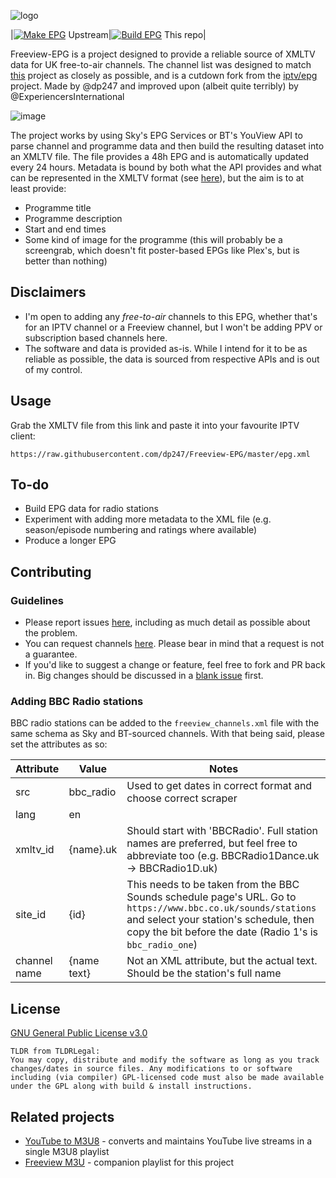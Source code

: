 ![logo](https://user-images.githubusercontent.com/9065463/232618260-d9017259-1786-4d85-807f-63752143d403.png)

|[![Make EPG](https://github.com/dp247/Freeview-EPG/actions/workflows/actions.yml/badge.svg?branch=master)](https://github.com/dp247/Freeview-EPG/actions/workflows/actions.yml) Upstream|[![Build EPG](https://github.com/ExperiencersInternational/Freeview-EPG/actions/workflows/actions.yml/badge.svg)](https://github.com/ExperiencersInternational/Freeview-EPG/actions/workflows/actions.yml) This repo|

Freeview-EPG is a project designed to provide a reliable source of XMLTV data for UK free-to-air channels. The channel list was designed to match [this](https://github.com/ExperiencersInternational/tvsetup) project as closely as possible, and is a cutdown fork from the [iptv/epg](https://github.com/iptv-org/epg) project. Made by @dp247 and improved upon (albeit quite terribly) by @ExperiencersInternational

![image](https://user-images.githubusercontent.com/9065463/232475526-1ea36b57-df01-4a95-afe2-dfbd3116052f.png)

The project works by using Sky's EPG Services or BT's YouView API to parse channel and programme data and then build the resulting dataset into an XMLTV file. The file provides a 48h EPG and is automatically updated every 24 hours. Metadata is bound by both what the API provides and what can be represented in the XMLTV format (see [here](https://github.com/XMLTV/xmltv/blob/master/xmltv.dtd)), but the aim is to at least provide:

- Programme title
- Programme description
- Start and end times
- Some kind of image for the programme (this will probably be a screengrab, which doesn't fit poster-based EPGs like Plex's, but is better than nothing)

## Disclaimers
- I'm open to adding any *free-to-air* channels to this EPG, whether that's for an IPTV channel or a Freeview channel, but I won't be adding PPV or subscription based channels here.
- The software and data is provided as-is. While I intend for it to be as reliable as possible, the data is sourced from respective APIs and is out of my control.


## Usage
Grab the XMLTV file from this link and paste it into your favourite IPTV client:
```
https://raw.githubusercontent.com/dp247/Freeview-EPG/master/epg.xml
```

## To-do
- Build EPG data for radio stations
- Experiment with adding more metadata to the XML file (e.g. season/episode numbering and ratings where available)
- Produce a longer EPG

## Contributing
### Guidelines
- Please report issues [here](https://github.com/dp247/Freeview-EPG/issues/new?assignees=&labels=bug&template=issue-report.md&title=%5BIssue%5D), including as much detail as possible about the problem.
- You can request channels [here](https://github.com/dp247/Freeview-EPG/issues/new?assignees=&labels=channel&template=channel-request.md&title=%5BChannel+request%5D). Please bear in mind that a request is not a guarantee.
- If you'd like to suggest a change or feature, feel free to fork and PR back in. Big changes should be discussed in a [blank issue](https://github.com/dp247/Freeview-EPG/issues/new) first.

### Adding BBC Radio stations
BBC radio stations can be added to the `freeview_channels.xml` file with the same schema as Sky and BT-sourced channels. With that being said, please set the attributes as so:

| Attribute    | Value       | Notes                                                                                                                                                                                                              |
|--------------|-------------|--------------------------------------------------------------------------------------------------------------------------------------------------------------------------------------------------------------------|
| src          | bbc_radio   | Used to get dates in correct format and choose correct scraper                                                                                                                                                     |
| lang         | en          |                                                                                                                                                                                                                    |
| xmltv_id     | {name}.uk   | Should start with 'BBCRadio'. Full station names are preferred, but feel free to abbreviate too (e.g. BBCRadio1Dance.uk -> BBCRadio1D.uk)                                                                          |
| site_id      | {id}        | This needs to be taken from the BBC Sounds schedule page's URL. Go to `https://www.bbc.co.uk/sounds/stations` and select your station's schedule, then copy the bit before the date (Radio 1's is `bbc_radio_one`) |
| channel name | {name text} | Not an XML attribute, but the actual text. Should be the station's full name                                                                                                                                       |


## License
[GNU General Public License v3.0](https://github.com/dp247/Freeview-EPG/blob/master/LICENSE)
```text
TLDR from TLDRLegal:
You may copy, distribute and modify the software as long as you track changes/dates in source files. Any modifications to or software including (via compiler) GPL-licensed code must also be made available under the GPL along with build & install instructions.
```

## Related projects
- [YouTube to M3U8](https://github.com/dp247/YouTubeToM3U8) - converts and maintains YouTube live streams in a single M3U8 playlist
- [Freeview M3U](https://github.com/ExperiencersInternational/tvsetup) - companion playlist for this project
